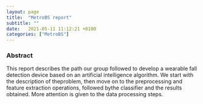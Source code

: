 ```yaml
---
layout: page
title:  "MetroBS report"
subtitle: ""
date:   2021-05-11 11:12:21 +0100
categories: ["MetroBS"]
---
```


<p style="text-align: center;"><h3>Abstract</h3> </p>
This  report  describes  the  path  our  group  followed  to  develop  a  wearable  fall  detection device based on an artificial intelligence algorithm.  We start with the description of theproblem, then move on to the preprocessing and feature extraction operations, followed bythe classifier and the results obtained.  More attention is given to the data processing steps.


